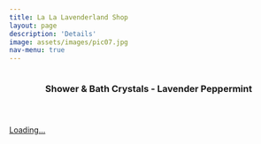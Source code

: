 ```yaml
---
title: La La Lavenderland Shop
layout: page
description: 'Details'
image: assets/images/pic07.jpg
nav-menu: true
---
```



<div id="main">


<section id="two" class="spotlights">
	<section>
		<a href="generic.html" class="image">
			<img src="assets/images/pic08.jpg" alt="" data-position="center center" />
		</a>
		<div class="content">
			<div class="inner">
				<header class="major">
					<h3>Shower & Bath Crystals - Lavender Peppermint</h3>
				</header>
				    <script src="https://gumroad.com/js/gumroad-embed.js"></script>
                    <div class="gumroad-product-embed" data-gumroad-product-id="tEdGu"><a href="https://gumroad.com/l/tEdGu">Loading...</a></div>
			</div>
		</div>
	</section>
	<section>





</div>